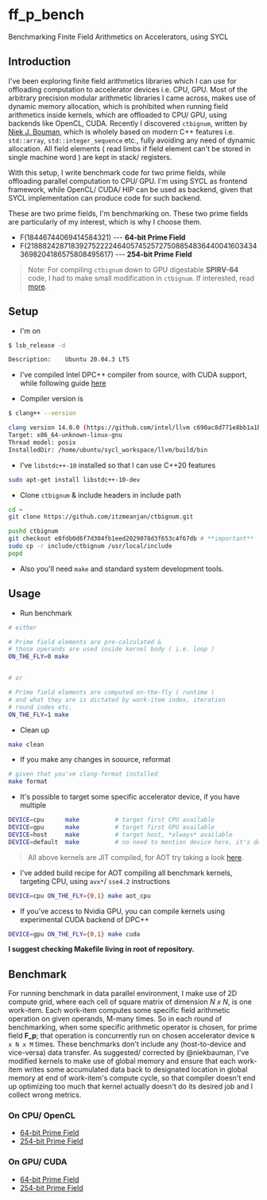# ff_p_bench

Benchmarking Finite Field Arithmetics on Accelerators, using SYCL

## Introduction

I've been exploring finite field arithmetics libraries which I can use for offloading computation to accelerator devices i.e. CPU, GPU. Most of the arbitrary precision modular arithmetic libraries I came across, makes use of dynamic memory allocation, which is prohibited when running field arithmetics inside kernels, which are offloaded to CPU/ GPU, using backends like OpenCL, CUDA. Recently I discovered `ctbignum`, written by [Niek J. Bouman](https://github.com/niekbouman/ctbignum), which is wholely based on modern C++ features i.e. `std::array`, `std::integer_sequence` etc., fully avoiding any need of dynamic allocation. All field elements ( read limbs if field element can't be stored in single machine word ) are kept in stack/ registers.

With this setup, I write benchmark code for two prime fields, while offloading parallel computation to CPU/ GPU. I'm using SYCL as frontend framework, while OpenCL/ CUDA/ HIP can be used as backend, given that SYCL implementation can produce code for such backend.

These are two prime fields, I'm benchmarking on. These two prime fields are particularly of my interest, which is why I choose them.

- F(18446744069414584321) --- **64-bit Prime Field**
- F(21888242871839275222246405745257275088548364400416034343698204186575808495617) --- **254-bit Prime Field**

> Note: For compiling `ctbignum` down to GPU digestable **SPIRV-64** code, I had to make small modification in `ctbignum`. If interested, read [more](https://github.com/niekbouman/ctbignum/pull/48).

## Setup

- I'm on

```bash
$ lsb_release -d

Description:    Ubuntu 20.04.3 LTS
```

- I've compiled Intel DPC++ compiler from source, with CUDA support, while following guide [here](https://intel.github.io/llvm-docs/GetStartedGuide.html#prerequisites)

- Compiler version is

```bash
$ clang++ --version

clang version 14.0.0 (https://github.com/intel/llvm c690ac8d771e8bb1a1be651872b782f4044d936c)
Target: x86_64-unknown-linux-gnu
Thread model: posix
InstalledDir: /home/ubuntu/sycl_workspace/llvm/build/bin
```

- I've `libstdc++-10` installed so that I can use C++20 features

```bash
sudo apt-get install libstdc++-10-dev
```

- Clone `ctbignum` & include headers in include path

```bash
cd ~
git clone https://github.com/itzmeanjan/ctbignum.git

pushd ctbignum
git checkout e8fdb0d6f7d304fb1eed2029078d3f653c4f67db # **important**
sudo cp -r include/ctbignum /usr/local/include
popd
```

- Also you'll need `make` and standard system development tools.

## Usage

- Run benchmark

```bash
# either

# Prime field elements are pre-calculated & 
# those operands are used inside kernel body ( i.e. loop )
ON_THE_FLY=0 make


# or

# Prime field elements are computed on-the-fly ( runtime )
# and what they are is dictated by work-item index, iteration 
# round index etc.
ON_THE_FLY=1 make
```

- Clean up

```bash
make clean
```

- If you make any changes in soource, reformat

```bash
# given that you've clang-format installed
make format
```

- It's possible to target some specific accelerator device, if you have multiple

```bash
DEVICE=cpu      make          # target first CPU available
DEVICE=gpu      make          # target first GPU available
DEVICE=host     make          # target host, *always* available
DEVICE=default  make          # no need to mention device here, it's default case
```

> All above kernels are JIT compiled, for AOT try taking a look [here](https://www.intel.com/content/www/us/en/develop/documentation/oneapi-dpcpp-cpp-compiler-dev-guide-and-reference/top/compilation/ahead-of-time-compilation.html).

- I've added build recipe for AOT compiling all benchmark kernels, targeting CPU, using `avx*`/ `sse4.2` instructions

```bash
DEVICE=cpu ON_THE_FLY={0,1} make aot_cpu
```

- If you've access to Nvidia GPU, you can compile kernels using experimental CUDA backend of DPC++

```bash
DEVICE=gpu ON_THE_FLY={0,1} make cuda
```

**I suggest checking Makefile living in root of repository.**

## Benchmark

For running benchmark in data parallel environment, I make use of 2D compute grid, where each cell of square matrix of dimension *N x N*, is one work-item. Each work-item computes some specific field arithmetic operation on given operands, M-many times. So in each round of benchmarking, when some specific arithmetic operator is chosen, for prime field **F_p**; that operation is concurrently run on chosen accelerator device `N x N x M` times. These benchmarks don't include any (host-to-device and vice-versa) data transfer. As suggested/ corrected by @niekbauman, I've modified kernels to make use of global memory and ensure that each work-item writes some accumulated data back to designated location in global memory at end of work-item's compute cycle, so that compiler doesn't end up optimizing too much that kernel actually doesn't do its desired job and I collect wrong metrics.

### On CPU/ OpenCL

- [64-bit Prime Field](benchmarks/64-bit-on-cpu.md)
- [254-bit Prime Field](benchmarks/254-bit-on-cpu.md)

### On GPU/ CUDA

- [64-bit Prime Field](benchmarks/64-bit-on-gpu.md)
- [254-bit Prime Field](benchmarks/254-bit-on-gpu.md)
